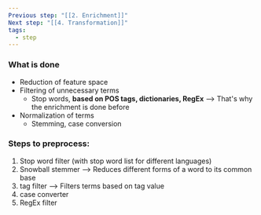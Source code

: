 ```yaml
---
Previous step: "[[2. Enrichment]]"
Next step: "[[4. Transformation]]"
tags:
  - step
---
```

### What is done
- Reduction of feature space
- Filtering of unnecessary terms
  - Stop words, **based on POS tags, dictionaries, RegEx** --> That's why the enrichment is done before
- Normalization of terms
  - Stemming, case conversion

### Steps to preprocess:
1. Stop word filter (with stop word list for different languages)
2. Snowball stemmer --> Reduces different forms of a word to its common base
3. tag filter --> Filters terms based on tag value
4. case converter
5. RegEx filter